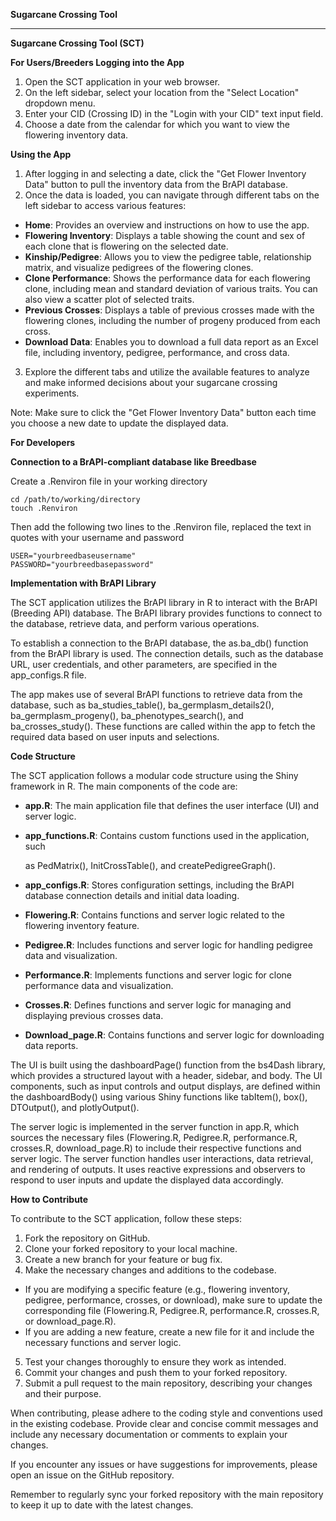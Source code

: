 
**Sugarcane Crossing Tool**

-----------------------------------

**Sugarcane Crossing Tool (SCT)** 

**For Users/Breeders Logging into the App** 

1. Open the SCT application in your web browser. 
1. On the left sidebar, select your location from the "Select Location" dropdown menu. 
1. Enter your CID (Crossing ID) in the "Login with your CID" text input field. 
1. Choose a date from the calendar for which you want to view the flowering inventory data. 

**Using the App** 

1. After logging in and selecting a date, click the "Get Flower Inventory Data" button to pull the inventory data from the BrAPI database. 
1. Once the data is loaded, you can navigate through different tabs on the left sidebar to access various features: 
- **Home**: Provides an overview and instructions on how to use the app. 
- **Flowering Inventory**: Displays a table showing the count and sex of each clone that is flowering on the selected date. 
- **Kinship/Pedigree**: Allows you to view the pedigree table, relationship matrix, and visualize pedigrees of the flowering clones. 
- **Clone Performance**: Shows the performance data for each flowering clone, including mean and standard deviation of various traits. You can also view a scatter plot of selected traits. 
- **Previous Crosses**: Displays a table of previous crosses made with the flowering clones, including the number of progeny produced from each cross. 
- **Download Data**: Enables you to download a full data report as an Excel file, including inventory, pedigree, performance, and cross data. 
3. Explore the different tabs and utilize the available features to analyze and make informed decisions about your sugarcane crossing experiments. 

Note: Make sure to click the "Get Flower Inventory Data" button each time you choose a new date to update the displayed data. 

**For Developers** 

**Connection to a BrAPI-compliant database like Breedbase**

Create a .Renviron file in your working directory

```
cd /path/to/working/directory
touch .Renviron
```

Then add the following two lines to the .Renviron file, replaced the text in quotes with your username and password

```
USER="yourbreedbaseusername"
PASSWORD="yourbreedbasepassword"
```

**Implementation with BrAPI Library** 

The SCT application utilizes the BrAPI library in R to interact with the BrAPI (Breeding API) database. The BrAPI library provides functions to connect to the database, retrieve data, and perform various operations. 

To establish a connection to the BrAPI database, the as.ba\_db() function from the BrAPI library is used. The connection details, such as the database URL, user credentials, and other parameters, are specified in the app\_configs.R file. 

The app makes use of several BrAPI functions to retrieve data from the database, such as ba\_studies\_table(), ba\_germplasm\_details2(), ba\_germplasm\_progeny(), ba\_phenotypes\_search(), and ba\_crosses\_study(). These functions are called within the app to fetch the required data based on user inputs and selections. 

**Code Structure** 

The SCT application follows a modular code structure using the Shiny framework in R. The main components of the code are: 

- **app.R**: The main application file that defines the user interface (UI) and server logic. 
- **app\_functions.R**: Contains custom functions used in the application, such 

  as PedMatrix(), InitCrossTable(), and createPedigreeGraph(). 

- **app\_configs.R**: Stores configuration settings, including the BrAPI database connection details and initial data loading. 
- **Flowering.R**: Contains functions and server logic related to the flowering inventory feature. 
- **Pedigree.R**: Includes functions and server logic for handling pedigree data and visualization. 
- **Performance.R**: Implements functions and server logic for clone performance data and visualization. 
- **Crosses.R**: Defines functions and server logic for managing and displaying previous crosses data. 
- **Download\_page.R**: Contains functions and server logic for downloading data reports. 

The UI is built using the dashboardPage() function from the bs4Dash library, which provides a structured layout with a header, sidebar, and body. The UI components, such as input controls and output displays, are defined within the dashboardBody() using various Shiny functions like tabItem(), box(), DTOutput(), and plotlyOutput(). 

The server logic is implemented in the server function in app.R, which sources the necessary files (Flowering.R, Pedigree.R, performance.R, crosses.R, download\_page.R) to include their respective functions and server logic. The server function handles user interactions, data retrieval, and rendering of outputs. It uses reactive expressions and observers to respond to user inputs and update the displayed data accordingly. 

**How to Contribute** 

To contribute to the SCT application, follow these steps: 

1. Fork the repository on GitHub. 
1. Clone your forked repository to your local machine. 
1. Create a new branch for your feature or bug fix. 
1. Make the necessary changes and additions to the codebase.  
- If you are modifying a specific feature (e.g., flowering inventory, pedigree, performance, crosses, or download), make sure to update the corresponding file (Flowering.R, Pedigree.R, performance.R, crosses.R, or download\_page.R). 
- If you are adding a new feature, create a new file for it and include the necessary functions and server logic. 
5. Test your changes thoroughly to ensure they work as intended. 
5. Commit your changes and push them to your forked repository. 
5. Submit a pull request to the main repository, describing your changes and their purpose. 

When contributing, please adhere to the coding style and conventions used in the existing codebase. Provide clear and concise commit messages and include any necessary documentation or comments to explain your changes. 

If you encounter any issues or have suggestions for improvements, please open an issue on the GitHub repository. 

Remember to regularly sync your forked repository with the main repository to keep it up to date with the latest changes. 

